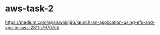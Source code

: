 # aws-task-2
https://medium.com/@jaiswaldj96/launch-an-application-using-efs-and-vpc-in-aws-2811c79707cb
